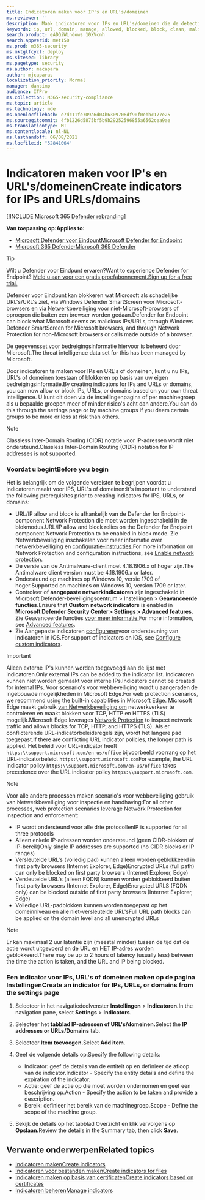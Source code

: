 ```yaml
---
title: Indicatoren maken voor IP's en URL's/domeinen
ms.reviewer: ''
description: Maak indicatoren voor IPs en URL's/domeinen die de detectie, preventie en uitsluiting van entiteiten definiëren.
keywords: ip, url, domain, manage, allowed, blocked, block, clean, malicious, file hash, ip address, urls, domain
search.product: eADQiWindows 10XVcnh
search.appverid: met150
ms.prod: m365-security
ms.mktglfcycl: deploy
ms.sitesec: library
ms.pagetype: security
ms.author: macapara
author: mjcaparas
localization_priority: Normal
manager: dansimp
audience: ITPro
ms.collection: M365-security-compliance
ms.topic: article
ms.technology: mde
ms.openlocfilehash: e7dc11fe709a6d04b6309706df90f0ebbc177e25
ms.sourcegitcommit: 4fb1226d5875bf5b9b29252596855a6562cea9ae
ms.translationtype: MT
ms.contentlocale: nl-NL
ms.lasthandoff: 06/08/2021
ms.locfileid: "52841064"
---
```

# <a name="create-indicators-for-ips-and-urlsdomains"></a><span data-ttu-id="0f029-104">Indicatoren maken voor IP's en URL's/domeinen</span><span class="sxs-lookup"><span data-stu-id="0f029-104">Create indicators for IPs and URLs/domains</span></span> 

[!INCLUDE [Microsoft 365 Defender rebranding](../../includes/microsoft-defender.md)]

<span data-ttu-id="0f029-105">**Van toepassing op:**</span><span class="sxs-lookup"><span data-stu-id="0f029-105">**Applies to:**</span></span>
- [<span data-ttu-id="0f029-106">Microsoft Defender voor Eindpunt</span><span class="sxs-lookup"><span data-stu-id="0f029-106">Microsoft Defender for Endpoint</span></span>](https://go.microsoft.com/fwlink/p/?linkid=2154037)
- [<span data-ttu-id="0f029-107">Microsoft 365 Defender</span><span class="sxs-lookup"><span data-stu-id="0f029-107">Microsoft 365 Defender</span></span>](https://go.microsoft.com/fwlink/?linkid=2118804)



> [!TIP]
> <span data-ttu-id="0f029-108">Wilt u Defender voor Eindpunt ervaren?</span><span class="sxs-lookup"><span data-stu-id="0f029-108">Want to experience Defender for Endpoint?</span></span> [<span data-ttu-id="0f029-109">Meld u aan voor een gratis proefabonnement.</span><span class="sxs-lookup"><span data-stu-id="0f029-109">Sign up for a free trial.</span></span>](https://www.microsoft.com/en-us/WindowsForBusiness/windows-atp?ocid=docs-wdatp-automationexclusionlist-abovefoldlink)


<span data-ttu-id="0f029-110">Defender voor Eindpunt kan blokkeren wat Microsoft als schadelijke URL's/URL's ziet, via Windows Defender SmartScreen voor Microsoft-browsers en via Netwerkbeveiliging voor niet-Microsoft-browsers of oproepen die buiten een browser worden gedaan.</span><span class="sxs-lookup"><span data-stu-id="0f029-110">Defender for Endpoint can block what Microsoft deems as malicious IPs/URLs, through Windows Defender SmartScreen for Microsoft browsers, and through Network Protection for non-Microsoft browsers or calls made outside of a browser.</span></span>

<span data-ttu-id="0f029-111">De gegevensset voor bedreigingsinformatie hiervoor is beheerd door Microsoft.</span><span class="sxs-lookup"><span data-stu-id="0f029-111">The threat intelligence data set for this has been managed by Microsoft.</span></span>

<span data-ttu-id="0f029-112">Door indicatoren te maken voor IPs en URL's of domeinen, kunt u nu IPs, URL's of domeinen toestaan of blokkeren op basis van uw eigen bedreigingsinformatie.</span><span class="sxs-lookup"><span data-stu-id="0f029-112">By creating indicators for IPs and URLs or domains, you can now allow or block IPs, URLs, or domains based on your own threat intelligence.</span></span> <span data-ttu-id="0f029-113">U kunt dit doen via de instellingenpagina of per machinegroep als u bepaalde groepen meer of minder risico's acht dan andere.</span><span class="sxs-lookup"><span data-stu-id="0f029-113">You can do this through the settings page or by machine groups if you deem certain groups to be more or less at risk than others.</span></span>

> [!NOTE]
> <span data-ttu-id="0f029-114">Classless Inter-Domain Routing (CIDR) notatie voor IP-adressen wordt niet ondersteund.</span><span class="sxs-lookup"><span data-stu-id="0f029-114">Classless Inter-Domain Routing (CIDR) notation for IP addresses is not supported.</span></span> 

### <a name="before-you-begin"></a><span data-ttu-id="0f029-115">Voordat u begint</span><span class="sxs-lookup"><span data-stu-id="0f029-115">Before you begin</span></span>
<span data-ttu-id="0f029-116">Het is belangrijk om de volgende vereisten te begrijpen voordat u indicatoren maakt voor IPS, URL's of domeinen:</span><span class="sxs-lookup"><span data-stu-id="0f029-116">It's important to understand the following prerequisites prior to creating indicators for IPS, URLs, or domains:</span></span>
- <span data-ttu-id="0f029-117">URL/IP allow and block is afhankelijk van de Defender for Endpoint-component Network Protection die moet worden ingeschakeld in de blokmodus.</span><span class="sxs-lookup"><span data-stu-id="0f029-117">URL/IP allow and block relies on the Defender for Endpoint component Network Protection to be enabled in block mode.</span></span> <span data-ttu-id="0f029-118">Zie Netwerkbeveiliging inschakelen voor meer informatie over netwerkbeveiliging en [configuratie-instructies.](enable-network-protection.md)</span><span class="sxs-lookup"><span data-stu-id="0f029-118">For more information on Network Protection and configuration instructions, see [Enable network protection](enable-network-protection.md).</span></span>
- <span data-ttu-id="0f029-119">De versie van de Antimalware-client moet 4.18.1906.x of hoger zijn.</span><span class="sxs-lookup"><span data-stu-id="0f029-119">The Antimalware client version must be 4.18.1906.x or later.</span></span> 
- <span data-ttu-id="0f029-120">Ondersteund op machines op Windows 10, versie 1709 of hoger.</span><span class="sxs-lookup"><span data-stu-id="0f029-120">Supported on machines on Windows 10, version 1709 or later.</span></span> 
- <span data-ttu-id="0f029-121">Controleer of **aangepaste netwerkindicatoren** zijn ingeschakeld in Microsoft Defender-beveiligingscentrum > Instellingen > **Geavanceerde functies.**</span><span class="sxs-lookup"><span data-stu-id="0f029-121">Ensure that **Custom network indicators** is enabled in **Microsoft Defender Security Center > Settings > Advanced features**.</span></span> <span data-ttu-id="0f029-122">Zie Geavanceerde functies [voor meer informatie.](advanced-features.md)</span><span class="sxs-lookup"><span data-stu-id="0f029-122">For more information, see [Advanced features](advanced-features.md).</span></span>
- <span data-ttu-id="0f029-123">Zie Aangepaste indicatoren [configureren](/microsoft-365/security/defender-endpoint/ios-configure-features#configure-custom-indicators)voor ondersteuning van indicatoren in iOS.</span><span class="sxs-lookup"><span data-stu-id="0f029-123">For support of indicators on iOS, see [Configure custom indicators](/microsoft-365/security/defender-endpoint/ios-configure-features#configure-custom-indicators).</span></span>


> [!IMPORTANT]
> <span data-ttu-id="0f029-124">Alleen externe IP's kunnen worden toegevoegd aan de lijst met indicatoren.</span><span class="sxs-lookup"><span data-stu-id="0f029-124">Only external IPs can be added to the indicator list.</span></span> <span data-ttu-id="0f029-125">Indicatoren kunnen niet worden gemaakt voor interne IPs.</span><span class="sxs-lookup"><span data-stu-id="0f029-125">Indicators cannot be created for internal IPs.</span></span>
> <span data-ttu-id="0f029-126">Voor scenario's voor webbeveiliging wordt u aangeraden de ingebouwde mogelijkheden in Microsoft Edge.</span><span class="sxs-lookup"><span data-stu-id="0f029-126">For web protection scenarios, we recommend using the built-in capabilities in Microsoft Edge.</span></span> <span data-ttu-id="0f029-127">Microsoft Edge maakt gebruik [van Netwerkbeveiliging om](network-protection.md) netwerkverkeer te controleren en maakt blokken voor TCP, HTTP en HTTPS (TLS) mogelijk.</span><span class="sxs-lookup"><span data-stu-id="0f029-127">Microsoft Edge leverages [Network Protection](network-protection.md) to inspect network traffic and allows blocks for TCP, HTTP, and HTTPS (TLS).</span></span> <span data-ttu-id="0f029-128">Als er conflicterende URL-indicatorbeleidsregels zijn, wordt het langere pad toegepast.</span><span class="sxs-lookup"><span data-stu-id="0f029-128">If there are conflicting URL indicator policies, the longer path is applied.</span></span> <span data-ttu-id="0f029-129">Het beleid voor URL-indicator heeft `https:\\support.microsoft.com/en-us/office` bijvoorbeeld voorrang op het URL-indicatorbeleid. `https:\\support.microsoft.com`</span><span class="sxs-lookup"><span data-stu-id="0f029-129">For example, the URL indicator policy `https:\\support.microsoft.com/en-us/office` takes precedence over the URL indicator policy `https:\\support.microsoft.com`.</span></span>

> [!NOTE]
> <span data-ttu-id="0f029-130">Voor alle andere processen maken scenario's voor webbeveiliging gebruik van Netwerkbeveiliging voor inspectie en handhaving:</span><span class="sxs-lookup"><span data-stu-id="0f029-130">For all other processes, web protection scenarios leverage Network Protection for inspection and enforcement:</span></span> 
> - <span data-ttu-id="0f029-131">IP wordt ondersteund voor alle drie protocollen</span><span class="sxs-lookup"><span data-stu-id="0f029-131">IP is supported for all three protocols</span></span>
> - <span data-ttu-id="0f029-132">Alleen enkele IP-adressen worden ondersteund (geen CIDR-blokken of IP-bereik)</span><span class="sxs-lookup"><span data-stu-id="0f029-132">Only single IP addresses are supported (no CIDR blocks or IP ranges)</span></span>
> - <span data-ttu-id="0f029-133">Versleutelde URL's (volledig pad) kunnen alleen worden geblokkeerd in first party browsers (Internet Explorer, Edge)</span><span class="sxs-lookup"><span data-stu-id="0f029-133">Encrypted URLs (full path) can only be blocked on first party browsers (Internet Explorer, Edge)</span></span>
> - <span data-ttu-id="0f029-134">Versleutelde URL's (alleen FQDN) kunnen worden geblokkeerd buiten first party browsers (Internet Explorer, Edge)</span><span class="sxs-lookup"><span data-stu-id="0f029-134">Encrypted URLS (FQDN only) can be blocked outside of first party browsers (Internet Explorer, Edge)</span></span>
> - <span data-ttu-id="0f029-135">Volledige URL-padblokken kunnen worden toegepast op het domeinniveau en alle niet-versleutelde URL's</span><span class="sxs-lookup"><span data-stu-id="0f029-135">Full URL path blocks can be applied on the domain level and all unencrypted URLs</span></span>
 
> [!NOTE]
> <span data-ttu-id="0f029-136">Er kan maximaal 2 uur latentie zijn (meestal minder) tussen de tijd dat de actie wordt uitgevoerd en de URL en HET IP-adres worden geblokkeerd.</span><span class="sxs-lookup"><span data-stu-id="0f029-136">There may be up to 2 hours of latency (usually less) between the time the action is taken, and the URL and IP being blocked.</span></span> 

### <a name="create-an-indicator-for-ips-urls-or-domains-from-the-settings-page"></a><span data-ttu-id="0f029-137">Een indicator voor IPs, URL's of domeinen maken op de pagina Instellingen</span><span class="sxs-lookup"><span data-stu-id="0f029-137">Create an indicator for IPs, URLs, or domains from the settings page</span></span>

1. <span data-ttu-id="0f029-138">Selecteer in het navigatiedeelvenster **Instellingen**  >  **Indicatoren.**</span><span class="sxs-lookup"><span data-stu-id="0f029-138">In the navigation pane, select **Settings** > **Indicators**.</span></span>  

2. <span data-ttu-id="0f029-139">Selecteer het **tabblad IP-adressen of URL's/domeinen.**</span><span class="sxs-lookup"><span data-stu-id="0f029-139">Select the **IP addresses or URLs/Domains** tab.</span></span>

3. <span data-ttu-id="0f029-140">Selecteer **Item toevoegen.**</span><span class="sxs-lookup"><span data-stu-id="0f029-140">Select **Add item**.</span></span>

4. <span data-ttu-id="0f029-141">Geef de volgende details op:</span><span class="sxs-lookup"><span data-stu-id="0f029-141">Specify the following details:</span></span>
   - <span data-ttu-id="0f029-142">Indicator: geef de details van de entiteit op en definieer de afloop van de indicator.</span><span class="sxs-lookup"><span data-stu-id="0f029-142">Indicator - Specify the entity details and define the expiration of the indicator.</span></span>
   - <span data-ttu-id="0f029-143">Actie: geef de actie op die moet worden ondernomen en geef een beschrijving op.</span><span class="sxs-lookup"><span data-stu-id="0f029-143">Action - Specify the action to be taken and provide a description.</span></span>
   - <span data-ttu-id="0f029-144">Bereik: definieer het bereik van de machinegroep.</span><span class="sxs-lookup"><span data-stu-id="0f029-144">Scope - Define the scope of the machine group.</span></span>

5. <span data-ttu-id="0f029-145">Bekijk de details op het tabblad Overzicht en klik vervolgens op **Opslaan.**</span><span class="sxs-lookup"><span data-stu-id="0f029-145">Review the details in the Summary tab, then click **Save**.</span></span>

## <a name="related-topics"></a><span data-ttu-id="0f029-146">Verwante onderwerpen</span><span class="sxs-lookup"><span data-stu-id="0f029-146">Related topics</span></span>
- [<span data-ttu-id="0f029-147">Indicatoren maken</span><span class="sxs-lookup"><span data-stu-id="0f029-147">Create indicators</span></span>](manage-indicators.md)
- [<span data-ttu-id="0f029-148">Indicatoren voor bestanden maken</span><span class="sxs-lookup"><span data-stu-id="0f029-148">Create indicators for files</span></span>](indicator-file.md)
- [<span data-ttu-id="0f029-149">Indicatoren maken op basis van certificaten</span><span class="sxs-lookup"><span data-stu-id="0f029-149">Create indicators based on certificates</span></span>](indicator-certificates.md)
- [<span data-ttu-id="0f029-150">Indicatoren beheren</span><span class="sxs-lookup"><span data-stu-id="0f029-150">Manage indicators</span></span>](indicator-manage.md)
